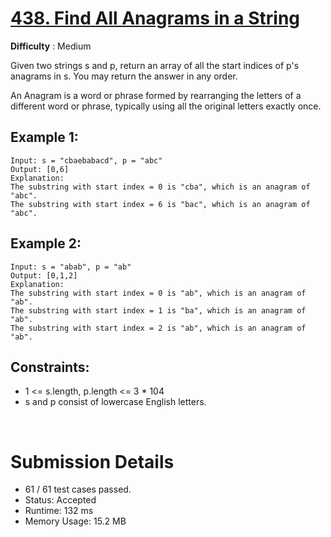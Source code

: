 # [438. Find All Anagrams in a String](https://leetcode.com/problems/find-all-anagrams-in-a-string/)

**Difficulty** : Medium

Given two strings s and p, return an array of all the start indices of p's anagrams in s. You may return the answer in any order.

An Anagram is a word or phrase formed by rearranging the letters of a different word or phrase, typically using all the original letters exactly once.


## Example 1:

```
Input: s = "cbaebabacd", p = "abc"
Output: [0,6]
Explanation:
The substring with start index = 0 is "cba", which is an anagram of "abc".
The substring with start index = 6 is "bac", which is an anagram of "abc".
```

## Example 2:

```
Input: s = "abab", p = "ab"
Output: [0,1,2]
Explanation:
The substring with start index = 0 is "ab", which is an anagram of "ab".
The substring with start index = 1 is "ba", which is an anagram of "ab".
The substring with start index = 2 is "ab", which is an anagram of "ab".
```

## Constraints:

- 1 <= s.length, p.length <= 3 * 104
- s and p consist of lowercase English letters.

<br>

# Submission Details

- 61 / 61 test cases passed.
- Status: Accepted
- Runtime: 132 ms
- Memory Usage: 15.2 MB
